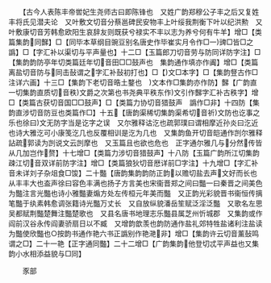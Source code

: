 <!-- { "loadSidebar": true } -->
　　【古今人表陈丰帝喾妃生尧师古曰即陈锋也　又姓广韵郑穆公子丰之后又复姓丰将氏见潜夫论　又叶敷文切音分蔡邕碑民安物丰上叶绥我荆衡下叶以纪洪勲　又叶敷康切音芳韩愈欧阳生哀辞友则既获兮禄实不丰以志为养兮何有牛羊】增□【类篇集韵同豑】□【同毕本草纲目豌豆别名唐史作毕崔实月令作□一豍□皆□之譌】□【字汇补以渠切与平声量也】十二□【玉篇郎刀切音劳与防同详防字注】□【集韵韵防亭年切类篇廷年切音田□□鼓声也　集韵通作填亦作阗】增□【类篇离盐切音防与同击鼔谓之字汇补鼔初打也】□【文□本字】□【集韵豋古作□注详六画】十三□【集韵下老切音晧土鍪也　文本作□集韵亦作防】豑【广韵直一切集韵直质切音秩文爵之次第也书尧典平秩东作文引作豑字汇补古秩字】增□【类篇古获切音国□□鼓声】□【类篇力协切音猎鼓声　譌作□非】十四防【集韵直涉切音防豆也类篇作□】十五【唐韵渠稀切集韵渠希切音祈文防也讫事之乐也徐曰文无防字当是讫字之误　又尔雅释诂汔也疏郭璞曰谓相摩近孙炎曰汔近也诗大雅汔可小康笺汔几也反覆相训是汔为几也　又集韵鱼开切音皑通作剀尔雅释詀疏郭读为剀说文云剀摩也　又玉篇且也欲也危也　正字通尔雅几与分然传皆从几加岂作赘】十七增□【类篇力涉切音猎鼓声】十八防【玉篇广韵所江切集韵疎江切音双详前防字注】增□【类篇狼狄切音厯详前□字注】十九增□【字汇补音未详刘子杂俎食□馂】二十豓【唐韵集韵韵防正韵以赡切盐去声文好而长也从丰丰大也盇声徐曰容色丰满也扬子方言美也宋衞晋郑之间曰豓一曰秦晋之间美色为豓注言光豓也诗小雅豓妻煽方处左传桓元年美而豓　又正韵光彩貌晋书衞恒传摛笔豓于纨素韩愈调张籍诗光豓万丈长　又自放纵貌潘岳笙赋泛淫泛豓　又歌名左思吴都赋荆豓楚舞注豓楚歌也　又县名唐书地理志乐豓县属芝州忻城郡　又集韵或作阎前汉谷永传阎妻骄扇日以不臧　又增韵歆羡也韵防通作盐礼郊特牲盐诸利注盐读为豓使欣豓也○按韵书通作艳六书正譌别作艳滟非】增□【集韵许云切音薰鼔鸣谓之□】二十一艳【正字通同豓】二十二增□【广韵集韵他登切忒平声益也又集韵小水相添益貌与□同】

　　豕部
